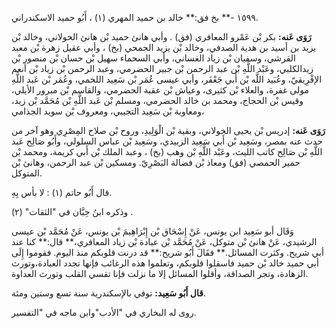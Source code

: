 ١٥٩٩ -** بخ فق:** خالد بن حميد المهري (١) ، أَبُو حميد الاسكندراني.

**رَوَى عَنه:** بكر بْن عَمْرو المعافري (فق) . وأبي هانئ حميد بْن هانئ الخولاني، وخالد بْن يزيد بن أسيد بن هدية الصدفي، وخالد بْن يزيد الجمحي (بخ) ، وأبي عقيل زهرة بْن معبد القرشي، وسفيان بْن زياد الغساني، وأبي السحماء سهيل بْن حسان بْن منصور بْن زيدالكلبي، وعَبْد اللَّهِ بْن عبد الرحمن بْن جبير الحضرمي، وعبد الرحمن بْن زياد بْن أنعم الإفْرِيقيّ، وعُبَيد اللَّه بْن أَبي جَعْفَر، وأبي عيسى عُمَر بْن سَعِيد اللخمي، وعُمَر بْن عَبد اللَّهِ مولى غفرة، والعلاء بْن كثيرى، وعياش بْن عقبة الحضرمي، والقاسم بْن مبرور الأيلي، وقيس بْن الحجاج، ومحمد بن خالد الحضرمي، ومسلم بْن عَبد اللَّهِ بْن مُحَمَّد بْن زيد، ومعاوية بْن سَعِيد التجيبي، ومعروف بْن سويد الجذامي،

**رَوَى عَنه:** إدريس بْن يحيى الخولاني، وبقية بْن الْوَلِيدِ، وروح بْن صلاح المِصْرِي وهو آخر من حدث عنه بمصر، وسَعِيد بْن أَبي سَعِيد الزبيدي، وسَعِيد بْن عباس السلولي، وأَبُو صَالِح عَبد اللَّهِ بْن صَالِح كاتب الليث، وعَبْد اللَّهِ بْن وهب (بخ) ، وعبد الملك بْن أَبي كريمة، ومحمد بْن حمير الحمصي (فق) ومعاذ بْن فضالة البَصْرِيّ. ومسكين بْن عبد الرحمن، وهانئ بْن المتوكل.

قال أَبُو حاتم (١) : لا بأس بِهِ.

وذكره ابنُ حِبَّان في "الثقات" (٢) .

وَقَال أبو سَعِيد ابن يونس، عَنْ إِسْحَاق بْن إِبْرَاهِيمَ بْن يونس، عَنْ مُحَمَّد بْن عيسى الرشيدي، عَنْ هانئ بْن متوكل، عَنْ مُحَمَّد بْن عبادة بْن زياد المعافري،** قال:** كنا عند أبي شريح. وكثرت المسائل.** فقَالَ أَبُو شريح:** قد درنت قلوبكم منذ اليوم. فقوموا إِلَى أبي حميد خالد بْن حميد فاسقلوا قلوبكم، وتعلموا هذه الرغائب فإنها تجدد العبادة،وتورث الزهادة، وتجر الصداقة، وأقلوا المسائل إلا ما نزلت فإنا تقسي القلب وتورث العداوة.

**قال أَبُو سَعِيد:** توفي بالإسكندرية سنة تسع وستين ومئة.

روى له البخاري في "الأدب"وابن ماجه في "التفسير.